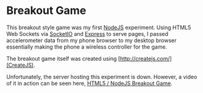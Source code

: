Breakout Game
=============

This breakout style game was my first [NodeJS](http://nodejs.org/) experiment. Using HTML5 Web Sockets via [SocketIO](http://socket.io/) and [Express](http://expressjs.com/) to serve pages, I passed accelerometer data from my phone browser to my desktop browser essentially making the phone a wireless controller for the game.

The breakout game itself was created using [http://createjs.com/](CreateJS).

Unfortunately, the server hosting this experiment is down.  However, a video of it in action can be seen here, [HTML5 / NodeJS Breakout Game](https://www.youtube.com/watch?v=YCaY__dF36Q).


